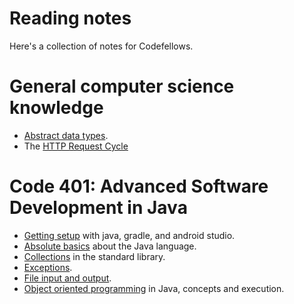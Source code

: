 # Reading notes

Here's a collection of notes for Codefellows.

# General computer science knowledge

- [Abstract data types](adts.md).
- The [HTTP Request Cycle](http.md)

# Code 401: Advanced Software Development in Java

- [Getting setup](setup.md) with java, gradle, and android studio.
- [Absolute basics](basics.md) about the Java language.
- [Collections](collections.md) in the standard library.
- [Exceptions](exceptions.md).
- [File input and output](file-io.md).
- [Object oriented programming](oop.md) in Java, concepts and execution.
